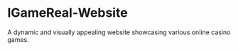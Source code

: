 # IGameReal-Website
A dynamic and visually appealing website showcasing various online casino games.
